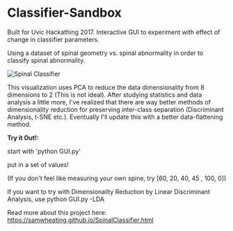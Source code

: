 # Classifier-Sandbox

Built for Uvic Hackathing 2017. Interactive GUI to experiment with effect of change in classifier parameters. 

Using a dataset of spinal geometry vs. spinal abnormality in order to classify spinal abnormality.

![Spinal Classifier](https://samwheating.github.io/images/Spinal_Classifier.jpg) 

This visualization uses PCA to reduce the data dimensionality from 8 dimensions to 2 (This is not ideal). 
After studying statistics and data analysis a little more, I've realized that there are way better methods of dimensionality reduction for preserving inter-class separation (Discriminant Analysis, t-SNE etc.). Eventually I'll update this with a better data-flattening method.

**Try it Out!:**

start with 'python GUI.py'

put in a set of values!

(If you don't feel like measuring your own spine, try [60, 20, 40, 45 , 100, 0])

If you want to try with Dimensionality Reduction by Linear Discriminant Analysis, use python GUI.py -LDA

Read more about this project here: https://samwheating.github.io/SpinalClassifier.html
